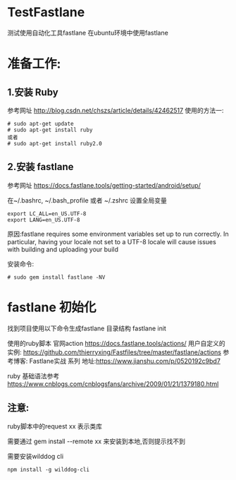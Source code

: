 # TestFastlane

测试使用自动化工具fastlane
在ubuntu环境中使用fastlane

# 准备工作:
## 1.安装 Ruby

参考网址 http://blog.csdn.net/chszs/article/details/42462517
使用的方法一:
```
# sudo apt-get update
# sudo apt-get install ruby
或者
# sudo apt-get install ruby2.0
```
## 2.安装 fastlane
参考网址 https://docs.fastlane.tools/getting-started/android/setup/

在~/.bashrc, ~/.bash_profile 或者 ~/.zshrc  设置全局变量 
```
export LC_ALL=en_US.UTF-8
export LANG=en_US.UTF-8
```

原因:fastlane requires some environment variables set up to run correctly. In particular, having your locale not set to a UTF-8 locale will cause issues with building and uploading your build

安装命令:
```
# sudo gem install fastlane -NV
```

#  fastlane 初始化
找到项目使用以下命令生成fastlane 目录结构
fastlane init

使用的ruby脚本
官网action https://docs.fastlane.tools/actions/
用户自定义的实例:
https://github.com/thierryxing/Fastfiles/tree/master/fastlane/actions
参考博客: Fastlane实战 系列 地址:https://www.jianshu.com/p/0520192c9bd7

ruby 基础语法参考
https://www.cnblogs.com/cnblogsfans/archive/2009/01/21/1379180.html


## 注意:
  ruby脚本中的request xx 表示类库
  
  需要通过 gem install --remote xx 来安装到本地,否则提示找不到


  需要安装wilddog cli
  
```
npm install -g wilddog-cli
```